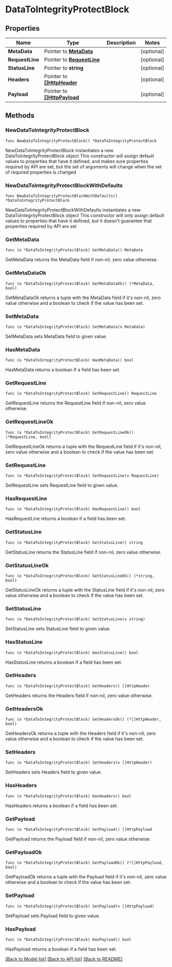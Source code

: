 # DataToIntegrityProtectBlock

## Properties

Name | Type | Description | Notes
------------ | ------------- | ------------- | -------------
**MetaData** | Pointer to [**MetaData**](MetaData.md) |  | [optional] 
**RequestLine** | Pointer to [**RequestLine**](RequestLine.md) |  | [optional] 
**StatusLine** | Pointer to **string** |  | [optional] 
**Headers** | Pointer to [**[]HttpHeader**](HttpHeader.md) |  | [optional] 
**Payload** | Pointer to [**[]HttpPayload**](HttpPayload.md) |  | [optional] 

## Methods

### NewDataToIntegrityProtectBlock

`func NewDataToIntegrityProtectBlock() *DataToIntegrityProtectBlock`

NewDataToIntegrityProtectBlock instantiates a new DataToIntegrityProtectBlock object
This constructor will assign default values to properties that have it defined,
and makes sure properties required by API are set, but the set of arguments
will change when the set of required properties is changed

### NewDataToIntegrityProtectBlockWithDefaults

`func NewDataToIntegrityProtectBlockWithDefaults() *DataToIntegrityProtectBlock`

NewDataToIntegrityProtectBlockWithDefaults instantiates a new DataToIntegrityProtectBlock object
This constructor will only assign default values to properties that have it defined,
but it doesn't guarantee that properties required by API are set

### GetMetaData

`func (o *DataToIntegrityProtectBlock) GetMetaData() MetaData`

GetMetaData returns the MetaData field if non-nil, zero value otherwise.

### GetMetaDataOk

`func (o *DataToIntegrityProtectBlock) GetMetaDataOk() (*MetaData, bool)`

GetMetaDataOk returns a tuple with the MetaData field if it's non-nil, zero value otherwise
and a boolean to check if the value has been set.

### SetMetaData

`func (o *DataToIntegrityProtectBlock) SetMetaData(v MetaData)`

SetMetaData sets MetaData field to given value.

### HasMetaData

`func (o *DataToIntegrityProtectBlock) HasMetaData() bool`

HasMetaData returns a boolean if a field has been set.

### GetRequestLine

`func (o *DataToIntegrityProtectBlock) GetRequestLine() RequestLine`

GetRequestLine returns the RequestLine field if non-nil, zero value otherwise.

### GetRequestLineOk

`func (o *DataToIntegrityProtectBlock) GetRequestLineOk() (*RequestLine, bool)`

GetRequestLineOk returns a tuple with the RequestLine field if it's non-nil, zero value otherwise
and a boolean to check if the value has been set.

### SetRequestLine

`func (o *DataToIntegrityProtectBlock) SetRequestLine(v RequestLine)`

SetRequestLine sets RequestLine field to given value.

### HasRequestLine

`func (o *DataToIntegrityProtectBlock) HasRequestLine() bool`

HasRequestLine returns a boolean if a field has been set.

### GetStatusLine

`func (o *DataToIntegrityProtectBlock) GetStatusLine() string`

GetStatusLine returns the StatusLine field if non-nil, zero value otherwise.

### GetStatusLineOk

`func (o *DataToIntegrityProtectBlock) GetStatusLineOk() (*string, bool)`

GetStatusLineOk returns a tuple with the StatusLine field if it's non-nil, zero value otherwise
and a boolean to check if the value has been set.

### SetStatusLine

`func (o *DataToIntegrityProtectBlock) SetStatusLine(v string)`

SetStatusLine sets StatusLine field to given value.

### HasStatusLine

`func (o *DataToIntegrityProtectBlock) HasStatusLine() bool`

HasStatusLine returns a boolean if a field has been set.

### GetHeaders

`func (o *DataToIntegrityProtectBlock) GetHeaders() []HttpHeader`

GetHeaders returns the Headers field if non-nil, zero value otherwise.

### GetHeadersOk

`func (o *DataToIntegrityProtectBlock) GetHeadersOk() (*[]HttpHeader, bool)`

GetHeadersOk returns a tuple with the Headers field if it's non-nil, zero value otherwise
and a boolean to check if the value has been set.

### SetHeaders

`func (o *DataToIntegrityProtectBlock) SetHeaders(v []HttpHeader)`

SetHeaders sets Headers field to given value.

### HasHeaders

`func (o *DataToIntegrityProtectBlock) HasHeaders() bool`

HasHeaders returns a boolean if a field has been set.

### GetPayload

`func (o *DataToIntegrityProtectBlock) GetPayload() []HttpPayload`

GetPayload returns the Payload field if non-nil, zero value otherwise.

### GetPayloadOk

`func (o *DataToIntegrityProtectBlock) GetPayloadOk() (*[]HttpPayload, bool)`

GetPayloadOk returns a tuple with the Payload field if it's non-nil, zero value otherwise
and a boolean to check if the value has been set.

### SetPayload

`func (o *DataToIntegrityProtectBlock) SetPayload(v []HttpPayload)`

SetPayload sets Payload field to given value.

### HasPayload

`func (o *DataToIntegrityProtectBlock) HasPayload() bool`

HasPayload returns a boolean if a field has been set.


[[Back to Model list]](../README.md#documentation-for-models) [[Back to API list]](../README.md#documentation-for-api-endpoints) [[Back to README]](../README.md)


